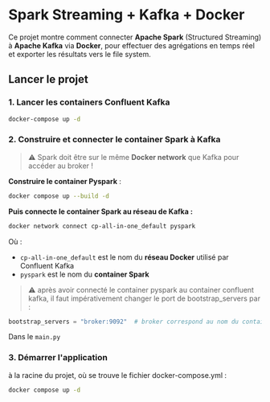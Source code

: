 # Spark Streaming + Kafka + Docker

Ce projet montre comment connecter **Apache Spark** (Structured Streaming) à **Apache Kafka** via **Docker**, pour effectuer des agrégations en temps réel et exporter les résultats vers le file system.


## Lancer le projet

### 1. Lancer les containers Confluent Kafka

```bash
docker-compose up -d
```

### 2. Construire et connecter le container Spark à Kafka

> ⚠️ Spark doit être sur le même **Docker network** que Kafka pour accéder au broker !

**Construire le container Pyspark** :

```bash
docker compose up --build -d
```

**Puis connecte le container Spark au réseau de Kafka :**

```bash
docker network connect cp-all-in-one_default pyspark
```

Où :

* `cp-all-in-one_default` est le nom du **réseau Docker** utilisé par Confluent Kafka
* `pyspark` est le nom du **container Spark**

> ⚠️ après avoir connecté le container pyspark au container confluent kafka, il faut impérativement changer le port de bootstrap_servers par :

```python
bootstrap_servers = "broker:9092"  # broker correspond au nom du container de confluent kafka
```
Dans le `main.py` 


### 3. Démarrer l'application

à la racine du projet, où se trouve le fichier docker-compose.yml :

```bash
docker compose up -d
```

